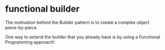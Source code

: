 # functional builder

The motivation behind the Builder pattern is to create a complex object piece-by-piece.

One way to extend the builder that you already have is by using a Functional Programming approach!
